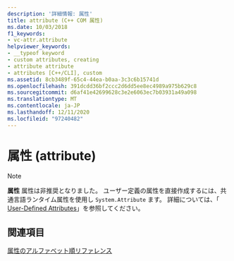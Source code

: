 ```yaml
---
description: '詳細情報: 属性'
title: attribute (C++ COM 属性)
ms.date: 10/03/2018
f1_keywords:
- vc-attr.attribute
helpviewer_keywords:
- __typeof keyword
- custom attributes, creating
- attribute attribute
- attributes [C++/CLI], custom
ms.assetid: 8cb3489f-65c4-44ea-b0aa-3c3c6b15741d
ms.openlocfilehash: 391dcdd36bf2ccc2d6dd5ee8ec4989a975b629c8
ms.sourcegitcommit: d6af41e42699628c3e2e6063ec7b03931a49a098
ms.translationtype: MT
ms.contentlocale: ja-JP
ms.lasthandoff: 12/11/2020
ms.locfileid: "97240482"
---
```

# <a name="attribute"></a>属性 (attribute)

> [!NOTE]
> **属性** 属性は非推奨となりました。  ユーザー定義の属性を直接作成するには、共通言語ランタイム属性を使用し `System.Attribute` ます。 詳細については、「 [User-Defined Attributes](../../extensions/user-defined-attributes-cpp-component-extensions.md)」を参照してください。

## <a name="see-also"></a>関連項目

[属性のアルファベット順リファレンス](attributes-alphabetical-reference.md)
